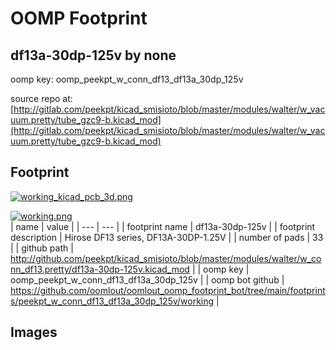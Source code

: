 # OOMP Footprint  
## df13a-30dp-125v  by none  
  
oomp key: oomp_peekpt_w_conn_df13_df13a_30dp_125v  
  
source repo at: [http://gitlab.com/peekpt/kicad_smisioto/blob/master/modules/walter/w_vacuum.pretty/tube_gzc9-b.kicad_mod](http://gitlab.com/peekpt/kicad_smisioto/blob/master/modules/walter/w_vacuum.pretty/tube_gzc9-b.kicad_mod)  
## Footprint  
  
[![working_kicad_pcb_3d.png](working_kicad_pcb_3d_600.png)](working_kicad_pcb_3d.png)  
  
[![working.png](working_600.png)](working.png)  
| name | value | 
| --- | --- | 
| footprint name | df13a-30dp-125v | 
| footprint description | Hirose DF13 series, DF13A-30DP-1.25V | 
| number of pads | 33 | 
| github path | http://github.com/peekpt/kicad_smisioto/blob/master/modules/walter/w_conn_df13.pretty/df13a-30dp-125v.kicad_mod | 
| oomp key | oomp_peekpt_w_conn_df13_df13a_30dp_125v | 
| oomp bot github | https://github.com/oomlout/oomlout_oomp_footprint_bot/tree/main/footprints/peekpt_w_conn_df13_df13a_30dp_125v/working | 
## Images  
